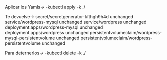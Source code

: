 Aplicar los Yamls->
-kubectl apply -k ./

Te devuelve->
secret/secretgenerator-kfthgh9h4d unchanged
service/wordpress-mysql unchanged
service/wordpress unchanged
deployment.apps/wordpress-mysql unchanged
deployment.apps/wordpress unchanged
persistentvolumeclaim/wordpress-mysql-persistentvolume unchanged
persistentvolumeclaim/wordpress-persistentvolume unchanged

Para deternerlos->
-kubectl delete -k ./
